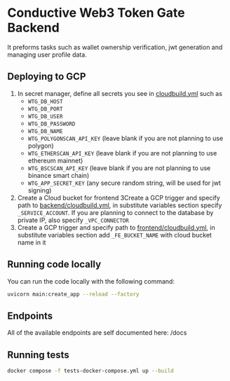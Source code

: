 # Conductive Web3 Token Gate Backend

It preforms tasks such as wallet ownership verification, jwt generation
and managing user profile data.

## Deploying to GCP
1. In secret manager, define all secrets you see in [cloudbuild.yml](/backend/cloudbuild.yml) such as 
    * `WTG_DB_HOST`
    * `WTG_DB_PORT`
    * `WTG_DB_USER`
    * `WTG_DB_PASSWORD`
    * `WTG_DB_NAME`
    * `WTG_POLYGONSCAN_API_KEY` (leave blank if you are not planning to use polygon)
    * `WTG_ETHERSCAN_API_KEY` (leave blank if you are not planning to use ethereum mainnet)
    * `WTG_BSCSCAN_API_KEY` (leave blank if you are not planning to use binance smart chain)
    * `WTG_APP_SECRET_KEY` (any secure random string, will be used for jwt signing)
2. Create a Cloud bucket for frontend
3Create a GCP trigger and specify path to [backend/cloudbuild.yml](/backend/cloudbuild.yml), in substitute variables section specify `_SERVICE_ACCOUNT`. If you are planning to connect to the database by private IP, also specify `_VPC_CONNECTOR`
3. Create a GCP trigger and specify path to [frontend/cloudbuild.yml](/frontend/cloudbuild.yml), in substitute variables section add `_FE_BUCKET_NAME` with cloud bucket name in it

## Running code locally

You can run the code locally with the following command:

```bash
uvicorn main:create_app --reload --factory
```

## Endpoints

All of the available endpoints are self documented here: /docs

## Running tests

```bash
docker compose -f tests-docker-compose.yml up --build
```
